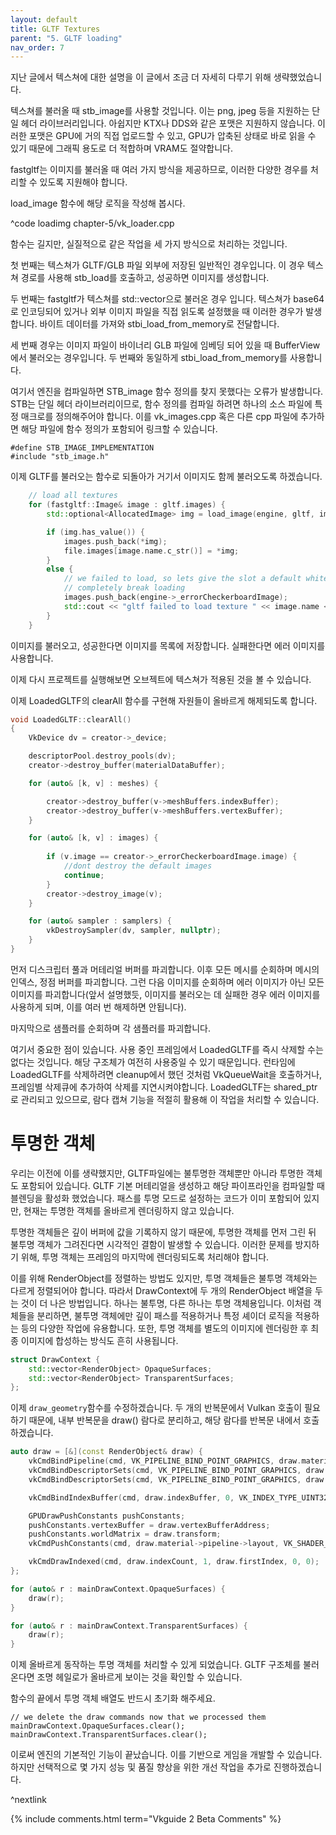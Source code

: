 ```yaml
---
layout: default
title: GLTF Textures
parent: "5. GLTF loading"
nav_order: 7
---
```


지난 글에서 텍스쳐에 대한 설명을 이 글에서 조금 더 자세히 다루기 위해 생략했었습니다.

텍스쳐를 불러올 때 stb_image를 사용할 것입니다. 이는 png, jpeg 등을 지원하는 단일 헤더 라이브러리입니다. 아쉽지만 KTX나 DDS와 같은 포맷은 지원하지 않습니다. 이러한 포맷은 GPU에 거의 직접 업로드할 수 있고, GPU가 압축된 상태로 바로 읽을 수 있기 때문에 그래픽 용도로 더 적합하며 VRAM도 절약합니다.

fastgltf는 이미지를 불러올 때 여러 가지 방식을 제공하므로, 이러한 다양한 경우를 처리할 수 있도록 지원해야 합니다.

load_image 함수에 해당 로직을 작성해 봅시다.

^code loadimg chapter-5/vk_loader.cpp

함수는 길지만, 실질적으로 같은 작업을 세 가지 방식으로 처리하는 것입니다.

첫 번째는 텍스쳐가 GLTF/GLB 파일 외부에 저장된 일반적인 경우입니다. 이 경우 텍스쳐 경로를 사용해 stb_load를 호출하고, 성공하면 이미지를 생성합니다.

두 번째는 fastgltf가 텍스쳐를 std::vector으로 불러온 경우 입니다. 텍스쳐가 base64로 인코딩되어 있거나 외부 이미지 파일을 직접 읽도록 설정했을 때 이러한 경우가 발생합니다. 바이트 데이터를 가져와 stbi_load_from_memory로 전달합니다.

세 번째 경우는 이미지 파일이 바이너리 GLB 파일에 임베딩 되어 있을 때 BufferView에서 불러오는 경우입니다. 두 번째와 동일하게 stbi_load_from_memory를 사용합니다.

여기서 엔진을 컴파일하면 STB_image 함수 정의를 찾지 못했다는 오류가 발생합니다. STB는 단일 헤더 라이브러리이므로, 함수 정의를 컴파일 하려면 하나의 소스 파일에 특정 매크로를 정의해주어야 합니다. 이를 vk_images.cpp 혹은 다른 cpp 파일에 추가하면 해당 파일에 함수 정의가 포함되어 링크할 수 있습니다.

```
#define STB_IMAGE_IMPLEMENTATION
#include "stb_image.h"
```

이제 GLTF를 불러오는 함수로 되돌아가 거기서 이미지도 함께 불러오도록 하겠습니다.

```cpp
    // load all textures
	for (fastgltf::Image& image : gltf.images) {
		std::optional<AllocatedImage> img = load_image(engine, gltf, image);

		if (img.has_value()) {
			images.push_back(*img);
			file.images[image.name.c_str()] = *img;
		}
		else {
			// we failed to load, so lets give the slot a default white texture to not
			// completely break loading
			images.push_back(engine->_errorCheckerboardImage);
			std::cout << "gltf failed to load texture " << image.name << std::endl;
		}
	}
```

이미지를 불러오고, 성공한다면 이미지를 목록에 저장합니다. 실패한다면 에러 이미지를 사용합니다.

이제 다시 프로젝트를 실행해보면 오브젝트에 텍스쳐가 적용된 것을 볼 수 있습니다.

이제 LoadedGLTF의 clearAll 함수를 구현해 자원들이 올바르게 해제되도록 합니다.

```cpp
void LoadedGLTF::clearAll()
{
    VkDevice dv = creator->_device;

    descriptorPool.destroy_pools(dv);
    creator->destroy_buffer(materialDataBuffer);

    for (auto& [k, v] : meshes) {

		creator->destroy_buffer(v->meshBuffers.indexBuffer);
		creator->destroy_buffer(v->meshBuffers.vertexBuffer);
    }

    for (auto& [k, v] : images) {
        
        if (v.image == creator->_errorCheckerboardImage.image) {
            //dont destroy the default images
            continue;
        }
        creator->destroy_image(v);
    }

	for (auto& sampler : samplers) {
		vkDestroySampler(dv, sampler, nullptr);
    }
}
```

먼저 디스크립터 풀과 머테리얼 버퍼를 파괴합니다. 이후 모든 메시를 순회하며 메시의 인덱스, 정점 버퍼를 파괴합니다. 그런 다음 이미지를 순회하며 에러 이미지가 아닌 모든 이미지를 파괴합니다(앞서 설명했듯, 이미지를 불러오는 데 실패한 경우 에러 이미지를 사용하게 되며, 이를 여러 번 해제하면 안됩니다).

마지막으로 샘플러를 순회하며 각 샘플러를 파괴합니다.

여기서 중요한 점이 있습니다. 사용 중인 프레임에서 LoadedGLTF를 즉시 삭제할 수는 없다는 것입니다. 해당 구조체가 여전히 사용중일 수 있기 때문입니다. 런타임에 LoadedGLTF를 삭제하려면 cleanup에서 했던 것처럼 VkQueueWait을 호출하거나, 프레임별 삭제큐에 추가하여 삭제를 지연시켜야합니다. LoadedGLTF는 shared_ptr로 관리되고 있으므로, 람다 캡쳐 기능을 적절히 활용해 이 작업을 처리할 수 있습니다.


# 투명한 객체

우리는 이전에 이를 생략했지만, GLTF파일에는 불투명한 객체뿐만 아니라 투명한 객체도 포함되어 있습니다. GLTF 기본 머테리얼을 생성하고 해당 파이프라인을 컴파일할 때 블렌딩을 활성화 했었습니다. 패스를 투명 모드로 설정하는 코드가 이미 포함되어 있지만, 현재는 투명한 객체를 올바르게 렌더링하지 않고 있습니다.

투명한 객체들은 깊이 버퍼에 값을 기록하지 않기 때문에, 투명한 객체를 먼저 그린 뒤 불투명 객체가 그려진다면 시각적인 결함이 발생할 수 있습니다. 이러한 문제를 방지하기 위해, 투명 객체는 프레임의 마지막에 렌더링되도록 처리해야 합니다.

이를 위해 RenderObject를 정렬하는 방법도 있지만, 투명 객체들은 불투명 객체와는 다르게 정렬되어야 합니다. 따라서 DrawContext에 두 개의 RenderObject 배열을 두는 것이 더 나은 방법입니다. 하나는 불투명, 다른 하나는 투명 객체용입니다. 이처럼 객체들을 분리하면, 불투명 객체에만 깊이 패스를 적용하거나 특정 셰이더 로직을 적용하는 등의 다양한 작업에 유용합니다. 또한, 투명 객체를 별도의 이미지에 렌더링한 후 최종 이미지에 합성하는 방식도 흔히 사용됩니다. 

```cpp
struct DrawContext {
    std::vector<RenderObject> OpaqueSurfaces;
    std::vector<RenderObject> TransparentSurfaces;
};
```

이제 `draw_geometry`함수를 수정하겠습니다. 두 개의 반복문에서 Vulkan 호출이 필요하기 때문에, 내부 반복문을 draw() 람다로 분리하고, 해당 람다를 반복문 내에서 호출하겠습니다.

```cpp
auto draw = [&](const RenderObject& draw) {
    vkCmdBindPipeline(cmd, VK_PIPELINE_BIND_POINT_GRAPHICS, draw.material->pipeline->pipeline);
    vkCmdBindDescriptorSets(cmd, VK_PIPELINE_BIND_POINT_GRAPHICS, draw.material->pipeline->layout, 0, 1, &globalDescriptor, 0, nullptr);
    vkCmdBindDescriptorSets(cmd, VK_PIPELINE_BIND_POINT_GRAPHICS, draw.material->pipeline->layout, 1, 1, &draw.material->materialSet, 0, nullptr);

    vkCmdBindIndexBuffer(cmd, draw.indexBuffer, 0, VK_INDEX_TYPE_UINT32);

    GPUDrawPushConstants pushConstants;
    pushConstants.vertexBuffer = draw.vertexBufferAddress;
    pushConstants.worldMatrix = draw.transform;
    vkCmdPushConstants(cmd, draw.material->pipeline->layout, VK_SHADER_STAGE_VERTEX_BIT, 0, sizeof(GPUDrawPushConstants), &pushConstants);

    vkCmdDrawIndexed(cmd, draw.indexCount, 1, draw.firstIndex, 0, 0);
};

for (auto& r : mainDrawContext.OpaqueSurfaces) {
    draw(r);
}

for (auto& r : mainDrawContext.TransparentSurfaces) {
    draw(r);
}
```

이제 올바르게 동작하는 투명 객체를 처리할 수 있게 되었습니다. GLTF 구조체를 불러온다면 조명 헤일로가 올바르게 보이는 것을 확인할 수 있습니다.

함수의 끝에서 투명 객체 배열도 반드시 초기화 해주세요.

```
// we delete the draw commands now that we processed them
mainDrawContext.OpaqueSurfaces.clear();
mainDrawContext.TransparentSurfaces.clear();
```

이로써 엔진의 기본적인 기능이 끝났습니다. 이를 기반으로 게임을 개발할 수 있습니다. 하지만 선택적으로 몇 가지 성능 및 품질 향상을 위한 개선 작업을 추가로 진행하겠습니다.

^nextlink

{% include comments.html term="Vkguide 2 Beta Comments" %}